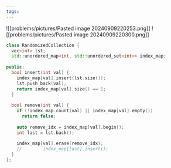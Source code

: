 ```yaml
---
tags:
---
```

![[problems/pictures/Pasted image 20240909220253.png]]
![[problems/pictures/Pasted image 20240909220300.png]]

```c++
class RandomizedCollection {  
  vec<int> lst;  
  std::unordered_map<int, std::unordered_set<int>> index_map;  
  
public:  
  bool insert(int val) {  
    index_map[val].insert(lst.size());  
    lst.push_back(val);  
    return index_map[val].size() == 1;  
  }  
  
  bool remove(int val) {  
    if (!index_map.count(val) || index_map[val].empty())  
      return false;  
  
    auto remove_idx = index_map[val].begin();  
    int last = lst.back();  
  
    index_map[val].erase(remove_idx);  
    //        index_map[last].insert();  
  }  
};
```